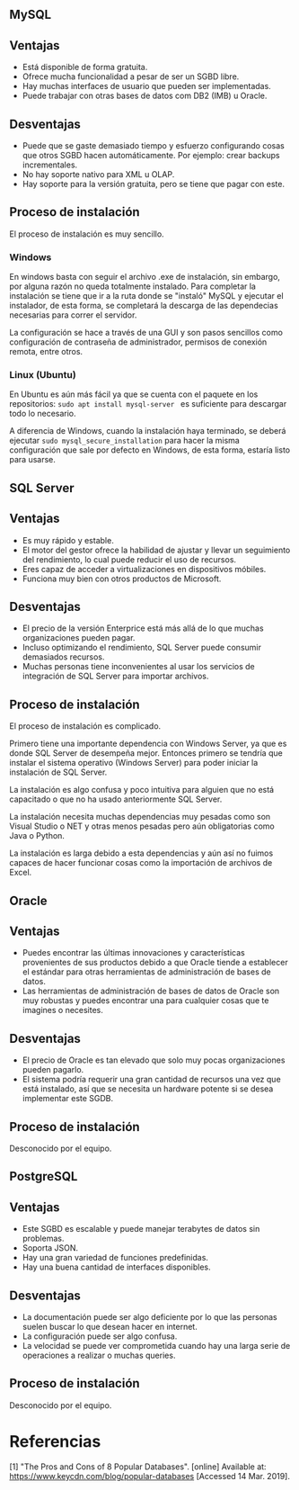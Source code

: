 ## MySQL

## Ventajas

* Está disponible de forma gratuita.
* Ofrece mucha funcionalidad a pesar de ser un SGBD libre.
* Hay muchas interfaces de usuario que pueden ser implementadas.
* Puede trabajar con otras bases de datos com DB2 (IMB) u Oracle.

## Desventajas

* Puede que se gaste demasiado tiempo y esfuerzo configurando cosas que otros
SGBD hacen automáticamente. Por ejemplo: crear backups incrementales.
* No hay soporte nativo para XML u OLAP.
* Hay soporte para la versión gratuita, pero se tiene que pagar con este.

## Proceso de instalación

El proceso de instalación es muy sencillo.

### Windows

En windows basta con seguir el archivo .exe de instalación, sin embargo, por
alguna razón no queda totalmente instalado. Para completar la instalación se
tiene que ir a la ruta donde se "instaló" MySQL y ejecutar el instalador, de esta
forma, se completará la descarga de las dependecias necesarias para correr el
servidor.

La configuración se hace a través de una GUI y son pasos sencillos como
configuración de contraseña de administrador, permisos de conexión remota, entre
otros.

### Linux (Ubuntu)

En Ubuntu es aún más fácil ya que se cuenta con el paquete en los repositorios:
`sudo apt install mysql-server ` es suficiente para descargar todo lo necesario.

A diferencia de Windows, cuando la instalación haya terminado, se deberá ejecutar
`sudo mysql_secure_installation` para hacer la misma configuración que sale por
defecto en Windows, de esta forma, estaría listo para usarse.

## SQL Server

## Ventajas

* Es muy rápido y estable.
* El motor del gestor ofrece la habilidad de ajustar y llevar un seguimiento
del rendimiento, lo cual puede reducir el uso de recursos.
* Eres capaz de acceder a virtualizaciones en dispositivos móbiles.
* Funciona muy bien con otros productos de Microsoft.

## Desventajas

* El precio de la versión Enterprice está más allá de lo que muchas organizaciones
pueden pagar.
* Incluso optimizando el rendimiento, SQL Server puede consumir demasiados
recursos.
* Muchas personas tiene inconvenientes al usar los servicios de integración de
SQL Server para importar archivos.

## Proceso de instalación

El proceso de instalación es complicado.

Primero tiene una importante dependencia con Windows Server, ya que es donde
SQL Server de desempeña mejor. Entonces primero se tendría que instalar el
sistema operativo (Windows Server) para poder iniciar la instalación de
SQL Server.

La instalación es algo confusa y poco intuitiva para alguien que no
está capacitado o que no ha usado anteriormente SQL Server.

La instalación necesita muchas dependencias muy pesadas como son Visual Studio
o NET y otras menos pesadas pero aún obligatorias como Java o Python.

La instalación es larga debido a esta dependencias y aún así no fuimos capaces
de hacer funcionar cosas como la importación de archivos de Excel.

## Oracle

## Ventajas

* Puedes encontrar las últimas innovaciones y características provenientes de
sus productos debido a que Oracle tiende a establecer el estándar para otras
herramientas de administración de bases de datos.
* Las herramientas de administración de bases de datos de Oracle son muy
robustas y puedes encontrar una para cualquier cosas que te imagines o necesites.

## Desventajas

* El precio de Oracle es tan elevado que solo muy pocas organizaciones pueden
pagarlo.
* El sistema podría requerir una gran cantidad de recursos una vez que está
instalado, así que se necesita un hardware potente si se desea implementar
este SGDB.

## Proceso de instalación

Desconocido por el equipo.

## PostgreSQL

## Ventajas

* Este SGBD es escalable y puede manejar terabytes de datos sin problemas.
* Soporta JSON.
* Hay una gran variedad de funciones predefinidas.
* Hay una buena cantidad de interfaces disponibles.

## Desventajas

* La documentación puede ser algo deficiente por lo que las personas suelen
buscar lo que desean hacer en internet.
* La configuración puede ser algo confusa.
* La velocidad se puede ver comprometida cuando hay una larga serie de operaciones
a realizar o muchas queries.

## Proceso de instalación

Desconocido por el equipo.

# Referencias

[1] "The Pros and Cons of 8 Popular Databases". [online] Available at: https://www.keycdn.com/blog/popular-databases [Accessed 14 Mar. 2019].
